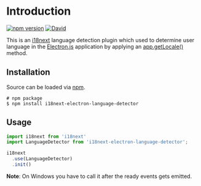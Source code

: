 # Introduction

[![npm version](https://img.shields.io/npm/v/i18next-electron-language-detector.svg?style=flat-square)](https://www.npmjs.com/package/i18next-electron-language-detector)
[![David](https://img.shields.io/david/neruchev/i18next-electron-language-detector.svg?style=flat-square)](https://david-dm.org/neruchev/i18next-electron-language-detector)


This is an [i18next](http://i18next.com/) language detection plugin which used to determine user language in the [Electron.js](http://electron.atom.io/) application by applying an [app.getLocale()](http://electron.atom.io/docs/all/#appgetlocale) method.


## Installation

Source can be loaded via [npm](https://www.npmjs.com/package/i18next-electron-language-detector).

```
# npm package
$ npm install i18next-electron-language-detector
```


## Usage

```javascript
import i18next from 'i18next'
import LanguageDetector from 'i18next-electron-language-detector';

i18next
  .use(LanguageDetector)
  .init()
```

**Note**: On Windows you have to call it after the ready events gets emitted.